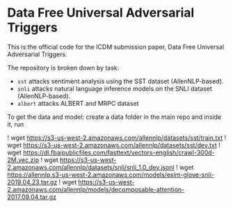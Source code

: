 # Data Free Universal Adversarial Triggers

This is the official code for the ICDM submission paper, Data Free Universal Adversarial Triggers.

The repository is broken down by task: 
+ `sst` attacks sentiment analysis using the SST dataset (AllenNLP-based).
+ `snli` attacks natural language inference models on the SNLI dataset (AllenNLP-based).
+ `albert` attacks ALBERT and MRPC dataset

To get the data and model:
create a data folder in the main repo and inside it, run

! wget https://s3-us-west-2.amazonaws.com/allennlp/datasets/sst/train.txt
! wget https://s3-us-west-2.amazonaws.com/allennlp/datasets/sst/dev.txt
! wget https://dl.fbaipublicfiles.com/fasttext/vectors-english/crawl-300d-2M.vec.zip
! wget https://s3-us-west-2.amazonaws.com/allennlp/datasets/snli/snli_1.0_dev.jsonl
! wget https://allennlp.s3-us-west-2.amazonaws.com/models/esim-glove-snli-2019.04.23.tar.gz
! wget https://s3-us-west-2.amazonaws.com/allennlp/models/decomposable-attention-2017.09.04.tar.gz

